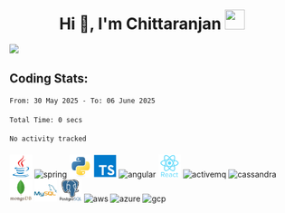 
<h1 align="center">Hi 👋, I'm Chittaranjan <a href="https://pandac.in/index.xml" target="blank"><img src="https://cdn-icons-png.flaticon.com/512/3536/3536964.png" width="35" height="35"></a></h1>
<img src="https://komarev.com/ghpvc/?username=pandaind">
<!--
<p align="left">
<a href="https://twitter.com/_expertpanda" target="blank"><img align="center" src="https://raw.githubusercontent.com/rahuldkjain/github-profile-readme-generator/master/src/images/icons/Social/twitter.svg" alt="_pandaind" height="30" width="40" /></a>
<a href="https://linkedin.com/in/pandaind" target="blank"><img align="center" src="https://raw.githubusercontent.com/rahuldkjain/github-profile-readme-generator/master/src/images/icons/Social/linked-in-alt.svg" alt="pandaind" height="30" width="40" /></a>
<a href="https://auth.geeksforgeeks.org/user/github_pandaind" target="blank"><img align="center" src="https://raw.githubusercontent.com/rahuldkjain/github-profile-readme-generator/master/src/images/icons/Social/geeks-for-geeks.svg" alt="github_pandaind" height="30" width="40" /></a><a href="https://www.hackerrank.com/pandaind" target="blank"><img align="center" src="https://raw.githubusercontent.com/rahuldkjain/github-profile-readme-generator/master/src/images/icons/Social/hackerrank.svg" alt="pandaind" height="30" width="40" /></a>
</p>
---
-->

## Coding Stats:
<!--START_SECTION:waka-->

```txt
From: 30 May 2025 - To: 06 June 2025

Total Time: 0 secs

No activity tracked
```

<!--END_SECTION:waka-->

<h4 align="left">  </h4><p align="left"> 
<img src="https://raw.githubusercontent.com/devicons/devicon/master/icons/java/java-original.svg" alt="java" width="40" height="40"/>
<img src="https://www.vectorlogo.zone/logos/springio/springio-icon.svg" alt="spring" width="40" height="40"/>
<img src="https://raw.githubusercontent.com/devicons/devicon/master/icons/python/python-original.svg" alt="python" width="40" height="40"/>
<img src="https://raw.githubusercontent.com/devicons/devicon/master/icons/typescript/typescript-original.svg" alt="typescript" width="40" height="40"/>
<img src="https://angular.io/assets/images/logos/angular/angular.svg" alt="angular" width="40" height="40"/>
<img src="https://raw.githubusercontent.com/devicons/devicon/master/icons/react/react-original-wordmark.svg" alt="react" width="40" height="40"/>
<img src="https://activemq.apache.org/assets/img/activemq_logo_icon.svg" alt="activemq" width="40" height="40"/>
<img src="https://www.vectorlogo.zone/logos/apache_cassandra/apache_cassandra-icon.svg" alt="cassandra" width="40" height="40"/>
<img src="https://raw.githubusercontent.com/devicons/devicon/master/icons/mongodb/mongodb-original-wordmark.svg" alt="mongodb" width="40" height="40"/>
<img src="https://raw.githubusercontent.com/devicons/devicon/master/icons/mysql/mysql-original-wordmark.svg" alt="mysql" width="40" height="40"/>
<img src="https://raw.githubusercontent.com/devicons/devicon/master/icons/postgresql/postgresql-original-wordmark.svg" alt="postgresql" width="40" height="40"/>
<img src="https://www.vectorlogo.zone/logos/amazon_aws/amazon_aws-icon.svg" alt="aws" width="40" height="40"/>
<img src="https://www.vectorlogo.zone/logos/microsoft_azure/microsoft_azure-icon.svg" alt="azure" width="40" height="40"/> 
<img src="https://www.vectorlogo.zone/logos/google_cloud/google_cloud-icon.svg" alt="gcp" width="40" height="40"/>


<!--
<h4 align="left">Backend: </h4><p align="left"> 
<img src="https://raw.githubusercontent.com/devicons/devicon/master/icons/java/java-original.svg" alt="java" width="40" height="40"/>
<img src="https://raw.githubusercontent.com/devicons/devicon/master/icons/python/python-original.svg" alt="python" width="40" height="40"/>
<img src="https://www.rust-lang.org/logos/rust-logo-128x128.png" alt="rust" width="40" height="40"/>
<img src="https://www.vectorlogo.zone/logos/springio/springio-icon.svg" alt="spring" width="40" height="40"/>
<img src="https://nestjs.com/logo-small-gradient.76616405.svg" alt="nestjs" width="40" height="40"/>
</p><h4 align="left">Frontend: </h4><p>
<img src="https://raw.githubusercontent.com/devicons/devicon/master/icons/typescript/typescript-original.svg" alt="typescript" width="40" height="40"/>
<img src="https://angular.io/assets/images/logos/angular/angular.svg" alt="angular" width="40" height="40"/>
<img src="https://raw.githubusercontent.com/devicons/devicon/master/icons/react/react-original-wordmark.svg" alt="react" width="40" height="40"/>
<img src="https://raw.githubusercontent.com/devicons/devicon/master/icons/sass/sass-original.svg" alt="sass" width="40" height="40"/>
<img src="https://raw.githubusercontent.com/devicons/devicon/master/icons/html5/html5-original-wordmark.svg" alt="html5" width="40" height="40"/>
<img src="https://raw.githubusercontent.com/devicons/devicon/master/icons/css3/css3-original-wordmark.svg" alt="css3" width="40" height="40"/>
<img src="https://raw.githubusercontent.com/devicons/devicon/master/icons/javascript/javascript-original.svg" alt="javascript" width="40" height="40"/>
<img src="https://raw.githubusercontent.com/devicons/devicon/master/icons/redux/redux-original.svg" alt="redux" width="40" height="40"/>
</p><h4 align="left">Messaging: </h4><p>
<img src="https://www.vectorlogo.zone/logos/apache_kafka/apache_kafka-icon.svg" alt="kafka" width="40" height="40"/>
<img src="https://www.vectorlogo.zone/logos/rabbitmq/rabbitmq-icon.svg" alt="rabbitMQ" width="40" height="40"/>
<img src="https://activemq.apache.org/assets/img/activemq_logo_icon.svg" alt="activemq" width="40" height="40"/>
</p><h4 align="left">Database: </h4><p>
<img src="https://www.vectorlogo.zone/logos/apache_cassandra/apache_cassandra-icon.svg" alt="cassandra" width="40" height="40"/>
<img src="https://raw.githubusercontent.com/devicons/devicon/master/icons/mongodb/mongodb-original-wordmark.svg" alt="mongodb" width="40" height="40"/>
<img src="https://raw.githubusercontent.com/devicons/devicon/master/icons/mysql/mysql-original-wordmark.svg" alt="mysql" width="40" height="40"/>
<img src="https://raw.githubusercontent.com/devicons/devicon/master/icons/postgresql/postgresql-original-wordmark.svg" alt="postgresql" width="40" height="40"/>
</p><h4 align="left">DevOps: </h4><p>
<img src="https://www.vectorlogo.zone/logos/git-scm/git-scm-icon.svg" alt="git" width="40" height="40"/>
<img src="https://raw.githubusercontent.com/devicons/devicon/master/icons/docker/docker-original-wordmark.svg" alt="docker" width="40" height="40"/>
<img src="https://www.vectorlogo.zone/logos/kubernetes/kubernetes-icon.svg" alt="kubernetes" width="40" height="40"/>
<img src="https://www.vectorlogo.zone/logos/gnu_bash/gnu_bash-icon.svg" alt="bash" width="40" height="40"/>
<img src="https://raw.githubusercontent.com/devicons/devicon/master/icons/linux/linux-original.svg" alt="linux" width="40" height="40"/>
<img src="https://raw.githubusercontent.com/devicons/devicon/master/icons/nginx/nginx-original.svg" alt="nginx" width="40" height="40"/>
</p><h4 align="left">Cloud: </h4><p>
<img src="https://www.vectorlogo.zone/logos/amazon_aws/amazon_aws-icon.svg" alt="aws" width="40" height="40"/>
<img src="https://www.vectorlogo.zone/logos/microsoft_azure/microsoft_azure-icon.svg" alt="azure" width="40" height="40"/> 
<img src="https://www.vectorlogo.zone/logos/google_cloud/google_cloud-icon.svg" alt="gcp" width="40" height="40"/>
</p><h4 align="left">Tools: </h4><p>
<img src="https://www.vectorlogo.zone/logos/graphql/graphql-icon.svg" alt="graphql" width="40" height="40"/>
<img src="https://www.vectorlogo.zone/logos/getpostman/getpostman-icon.svg" alt="postman" width="40" height="40"/>
</p>
-->
